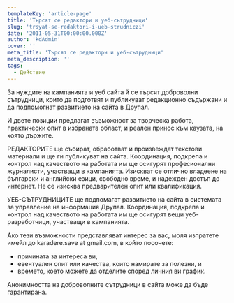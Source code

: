 ```yaml
---
templateKey: 'article-page'
title: 'Търсят се редактори и уеб-сътрудници'
slug: 'trsyat-se-redaktori-i-ueb-strudniczi'
date: '2011-05-31T00:00:00.000Z'
author: 'kdAdmin'
cover: ''
meta_title: 'Търсят се редактори и уеб-сътрудници'
meta_description: ''
tags:
  - Действие
---
```


За нуждите на кампанията и уеб сайта й се търсят доброволни сътрудници, които да подготвят и публикуват редакционно съдържани и да подпомогнат развитието на сайта в Друпал.

И двете позиции предлагат възможност за творческа работа, практически опит в избраната област, и реален принос към каузата, на която държите.

РЕДАКТОРИТЕ ще събират, обработват и произвеждат текстови материали и ще ги публикуват на сайта. Координация, подкрепа и контрол над качеството на работата им ще осигурят професионални журналисти, участващи в кампанията. Изискват се отлично владеене на български и английски езици, свободно време, и надежден достъп до интернет. Не се изисква предварителен опит или квалификация.

УЕБ-СЪТРУДНИЦИТЕ ще подпомагат развитието на сайта в системата за управление на информация Друпал. Координация, подкрепа и контрол над качеството на работата им ще осигурят вещи уеб-разработчици, участващи в кампанията.

Ако тези възможности представляват интерес за вас, моля изпратете имейл до karadere.save at gmail.com, в който посочете:

- причината за интереса ви,
- евентуален опит или качества, които намирате за полезни, и
- времето, което можете да отделите според личния ви график.

Анонимността на доброволните сътрудници в сайта може да бъде гарантирана.
